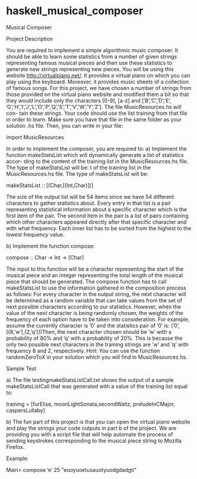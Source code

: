 # haskell_musical_composer
Musical Composer

Project Description

You are required to implement a simple algorithmic music composer. It should be able to learn some
statistics from a number of given strings representing famous musical pieces and then use these statistics
to generate new strings representing new pieces.
You will be using this website http://virtualpiano.net/. It provides a virtual piano on which you can
play using the keyboard. Moreover, it provides music sheets of a collection of famous songs.
For this project, we have chosen a number of strings from those provided on the virtual piano website and
modified them a bit so that they would include only the characters [0-9], [a-z] and [’B’,’C’,’D’,’E’,
’G’,’H’,’I’,’J’,’L’,’O’,’P’,’Q’,’S’,’T’,’V’,’W’,’Y’,’Z’]. The file MusicResources.hs will con-
tain these strings. Your code should use the list training from that file in order to learn. Make sure you
have that file in the same folder as your solution .hs file. Then, you can write in your file:

import MusicResources

In order to implement the composer, you are required to:
  a) Implement the function makeStatsList which will dynamically generate a list of statistics accor-
  ding to the content of the training list in the MusicResources.hs file. The type of makeStatsList
  will be:
  t of the training list in the MusicResources.hs file. The type of makeStatsList
  will be:
  
  makeStatsList :: [(Char,[(Int,Char)])]
  
  The size of the output list will be 54 items since we have 54 different characters to gather statistics
  about. Every entry in that list is a pair representing statistical information about a specific character
  which is the first item of the pair. The second item in the pair is a list of pairs containing which
  other characters appeared directly after that specific character and with what frequency. Each inner
  list has to be sorted from the highest to the lowest frequency value.
  
  b) Implement the function compose:
  
  compose :: Char -> Int -> [Char]
  
  The input to this function will be a character representing the start of the musical piece and an
  integer representing the total length of the musical piece that should be generated. The compose
  function has to call makeStatsList to use the information gathered in the composition process
  as follows: For every character in the output string, the next character will be determined as a
  random variable that can take values from the set of next possible characters according to our
  statistics. However, when the value of the next character is being randomly chosen, the weights of
  the frequency of each option have to be taken into consideration. For example, assume the currently
  character is ’0’ and the statistics pair of ’0’ is:
  (’0’,[(8,’w’),(2,’q’)])Then, the next character chosen should be ’w’ with a probability of 80% and ’q’ with a probability
  of 20%. This is because the only two possible next characters in the training strings are ’w’ and
  ’q’ with frequency 8 and 2, respectively. Hint: You can use the function randomZeroToX in your
  solution which you will find in MusicResources.hs.
  
Sample Test

  a) The file testingmakeStatsListCall.txt shows the output of a sample makeStatsListCall that was
  generated with a value of the training list equal to:
  
  training =  [furElise, moonLightSonata,secondWaltz, preludeInCMajor, caspersLullaby]
  
  b) The fun part of this project is that you can open the virtual piano website and play the strings
  your code outputs in part b of the project. We are providing you with a script file that will help
  automate the process of sending keystrokes corresponding to the musical piece string to Mozilla
  Firefox.
  
  Example:
  
  Main> compose ’e’ 25
  "euoyuoetusauotyuodgdadgti"
